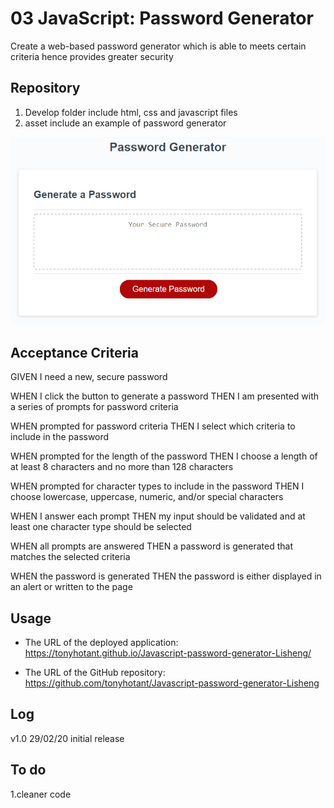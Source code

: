 # 03 JavaScript: Password Generator

Create a web-based password generator which is able to meets certain criteria hence provides greater security

## Repository

1. Develop folder include html, css and javascript files
2. asset include an example of password generator

![Screenshot](Assets/03-javascript-homework-demo.png)

## Acceptance Criteria

GIVEN I need a new, secure password

WHEN I click the button to generate a password
THEN I am presented with a series of prompts for password criteria

WHEN prompted for password criteria
THEN I select which criteria to include in the password

WHEN prompted for the length of the password
THEN I choose a length of at least 8 characters and no more than 128 characters

WHEN prompted for character types to include in the password
THEN I choose lowercase, uppercase, numeric, and/or special characters

WHEN I answer each prompt
THEN my input should be validated and at least one character type should be selected

WHEN all prompts are answered
THEN a password is generated that matches the selected criteria

WHEN the password is generated
THEN the password is either displayed in an alert or written to the page

## Usage

- The URL of the deployed application: <https://tonyhotant.github.io/Javascript-password-generator-Lisheng/>

- The URL of the GitHub repository: <https://github.com/tonyhotant/Javascript-password-generator-Lisheng>

## Log

v1.0 29/02/20 initial release

## To do

1.cleaner code
